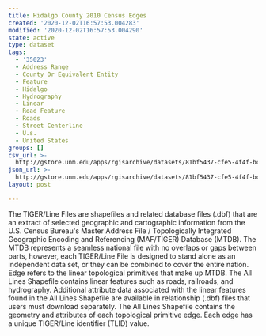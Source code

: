 ```yaml
---
title: Hidalgo County 2010 Census Edges
created: '2020-12-02T16:57:53.004283'
modified: '2020-12-02T16:57:53.004290'
state: active
type: dataset
tags:
  - '35023'
  - Address Range
  - County Or Equivalent Entity
  - Feature
  - Hidalgo
  - Hydrography
  - Linear
  - Road Feature
  - Roads
  - Street Centerline
  - U.s.
  - United States
groups: []
csv_url: >-
  http://gstore.unm.edu/apps/rgisarchive/datasets/81bf5437-cfe5-4f4f-bc57-c3bb371d76db/tl_2010_35023_edges.derived.csv
json_url: >-
  http://gstore.unm.edu/apps/rgisarchive/datasets/81bf5437-cfe5-4f4f-bc57-c3bb371d76db/tl_2010_35023_edges.derived.json
layout: post

---
```

The TIGER/Line Files are shapefiles and related database files (.dbf) that are an extract of selected geographic and cartographic information from the U.S. Census Bureau's Master Address File / Topologically Integrated Geographic Encoding and Referencing (MAF/TIGER) Database (MTDB).  The MTDB represents a seamless national file with no overlaps or gaps between parts, however, each TIGER/Line File is designed to stand alone as an independent data set, or they can be combined to cover the entire nation.  Edge refers to the linear topological primitives that make up MTDB.  The All Lines Shapefile contains linear features such as roads, railroads, and hydrography.  Additional attribute data associated with the linear features found in the All Lines Shapefile are available in relationship (.dbf) files that users must download separately.  The All Lines Shapefile contains the geometry and attributes of each topological primitive edge.  Each edge has a unique TIGER/Line identifier (TLID) value.  

